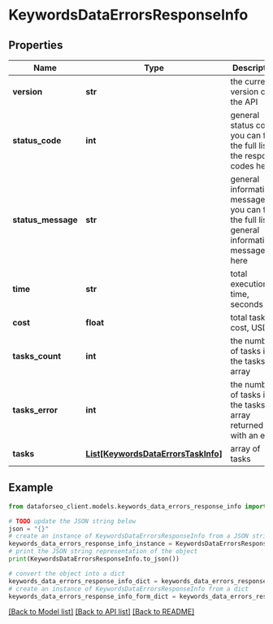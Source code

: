 # KeywordsDataErrorsResponseInfo


## Properties

Name | Type | Description | Notes
------------ | ------------- | ------------- | -------------
**version** | **str** | the current version of the API | [optional] 
**status_code** | **int** | general status code you can find the full list of the response codes here | [optional] 
**status_message** | **str** | general informational message you can find the full list of general informational messages here | [optional] 
**time** | **str** | total execution time, seconds | [optional] 
**cost** | **float** | total tasks cost, USD | [optional] 
**tasks_count** | **int** | the number of tasks in the tasks array | [optional] 
**tasks_error** | **int** | the number of tasks in the tasks array returned with an error | [optional] 
**tasks** | [**List[KeywordsDataErrorsTaskInfo]**](KeywordsDataErrorsTaskInfo.md) | array of tasks | [optional] 

## Example

```python
from dataforseo_client.models.keywords_data_errors_response_info import KeywordsDataErrorsResponseInfo

# TODO update the JSON string below
json = "{}"
# create an instance of KeywordsDataErrorsResponseInfo from a JSON string
keywords_data_errors_response_info_instance = KeywordsDataErrorsResponseInfo.from_json(json)
# print the JSON string representation of the object
print(KeywordsDataErrorsResponseInfo.to_json())

# convert the object into a dict
keywords_data_errors_response_info_dict = keywords_data_errors_response_info_instance.to_dict()
# create an instance of KeywordsDataErrorsResponseInfo from a dict
keywords_data_errors_response_info_form_dict = keywords_data_errors_response_info.from_dict(keywords_data_errors_response_info_dict)
```
[[Back to Model list]](../README.md#documentation-for-models) [[Back to API list]](../README.md#documentation-for-api-endpoints) [[Back to README]](../README.md)


